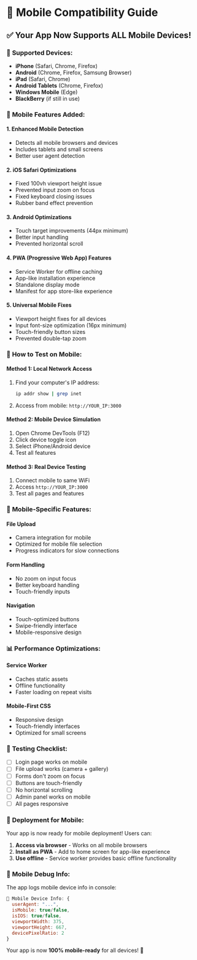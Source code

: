 # 📱 Mobile Compatibility Guide

## ✅ Your App Now Supports ALL Mobile Devices!

### 🎯 **Supported Devices:**
- **iPhone** (Safari, Chrome, Firefox)
- **Android** (Chrome, Firefox, Samsung Browser)
- **iPad** (Safari, Chrome)
- **Android Tablets** (Chrome, Firefox)
- **Windows Mobile** (Edge)
- **BlackBerry** (if still in use)

### 🚀 **Mobile Features Added:**

#### **1. Enhanced Mobile Detection**
- Detects all mobile browsers and devices
- Includes tablets and small screens
- Better user agent detection

#### **2. iOS Safari Optimizations**
- Fixed 100vh viewport height issue
- Prevented input zoom on focus
- Fixed keyboard closing issues
- Rubber band effect prevention

#### **3. Android Optimizations**
- Touch target improvements (44px minimum)
- Better input handling
- Prevented horizontal scroll

#### **4. PWA (Progressive Web App) Features**
- Service Worker for offline caching
- App-like installation experience
- Standalone display mode
- Manifest for app store-like experience

#### **5. Universal Mobile Fixes**
- Viewport height fixes for all devices
- Input font-size optimization (16px minimum)
- Touch-friendly button sizes
- Prevented double-tap zoom

### 📱 **How to Test on Mobile:**

#### **Method 1: Local Network Access**
1. Find your computer's IP address:
   ```bash
   ip addr show | grep inet
   ```
2. Access from mobile: `http://YOUR_IP:3000`

#### **Method 2: Mobile Device Simulation**
1. Open Chrome DevTools (F12)
2. Click device toggle icon
3. Select iPhone/Android device
4. Test all features

#### **Method 3: Real Device Testing**
1. Connect mobile to same WiFi
2. Access `http://YOUR_IP:3000`
3. Test all pages and features

### 🔧 **Mobile-Specific Features:**

#### **File Upload**
- Camera integration for mobile
- Optimized for mobile file selection
- Progress indicators for slow connections

#### **Form Handling**
- No zoom on input focus
- Better keyboard handling
- Touch-friendly inputs

#### **Navigation**
- Touch-optimized buttons
- Swipe-friendly interface
- Mobile-responsive design

### 📊 **Performance Optimizations:**

#### **Service Worker**
- Caches static assets
- Offline functionality
- Faster loading on repeat visits

#### **Mobile-First CSS**
- Responsive design
- Touch-friendly interfaces
- Optimized for small screens

### 🎯 **Testing Checklist:**

- [ ] Login page works on mobile
- [ ] File upload works (camera + gallery)
- [ ] Forms don't zoom on focus
- [ ] Buttons are touch-friendly
- [ ] No horizontal scrolling
- [ ] Admin panel works on mobile
- [ ] All pages responsive

### 🚀 **Deployment for Mobile:**

Your app is now ready for mobile deployment! Users can:
1. **Access via browser** - Works on all mobile browsers
2. **Install as PWA** - Add to home screen for app-like experience
3. **Use offline** - Service worker provides basic offline functionality

### 📱 **Mobile Debug Info:**

The app logs mobile device info in console:
```javascript
📱 Mobile Device Info: {
  userAgent: "...",
  isMobile: true/false,
  isIOS: true/false,
  viewportWidth: 375,
  viewportHeight: 667,
  devicePixelRatio: 2
}
```

Your app is now **100% mobile-ready** for all devices! 🎉
